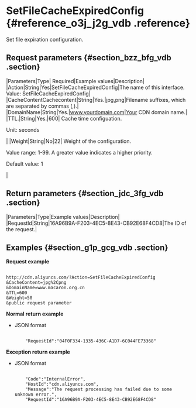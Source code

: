 # SetFileCacheExpiredConfig {#reference_o3j_j2g_vdb .reference}

Set file expiration configuration.

## Request parameters {#section_bzz_bfg_vdb .section}

|Parameters|Type| Required|Example values|Description|
|Action|String|Yes|SetFileCacheExpiredConfig|The name of this interface.  Value: SetFileCacheExpiredConfig|
|CacheContentCachecontent|String|Yes.|jpg,png|Filename suffixes, which are separated by commas \(,\).|
|DomainName|String|Yes.|www.yourdomain.com|Your CDN domain name.|
|TTL.|String|Yes.|600| Cache time configuation. 

 Unit: seconds

 |
|Weight|String|No|22| Weight of the configuration. 

 Value range: 1-99. A greater value indicates a higher priority. 

 Default value: 1

 |

## Return parameters {#section_jdc_3fg_vdb .section}

|Parameters|Type|Example values|Description|
|RequestId|String|16A96B9A-F203-4EC5-8E43-CB92E68F4CD8|The ID of the request.|

## Examples {#section_g1p_gcg_vdb .section}

**Request example**

```

http://cdn.aliyuncs.com/?Action=SetFileCacheExpiredConfig
&CacheContent=jpg%2Cpng
&DomainName=www.macaron.org.cn
&TTL=600
&Weight=50
&public request parameter
```

**Normal return example**

-   JSON format

    ```
    
        "RequestId":"04F0F334-1335-436C-A1D7-6C044FE73368"
    
    ```


**Exception return example**

-   JSON format

    ```
    
        "Code":"InternalError",
        "HostId":"cdn.aliyuncs.com",
        "Message":"The request processing has failed due to some unknown error.",
        "RequestId":"16A96B9A-F203-4EC5-8E43-CB92E68F4CD8"
    
    ```


